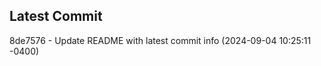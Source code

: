 
## Latest Commit
8de7576 - Update README with latest commit info (2024-09-04 10:25:11 -0400) <Yunxi-Zhou>
